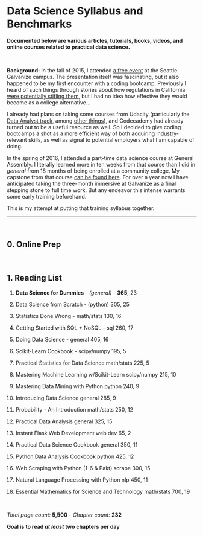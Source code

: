 # Data Science Syllabus and Benchmarks
**Documented below are various articles, tutorials, books, videos, and online courses related to practical data science.**

&nbsp;

**Background:** In the fall of 2015, I attended [a free event](https://www.eventbrite.com/e/crowdfunding-decoded-find-your-early-adopters-and-launch-products-tickets-18339325416?aff=ebapi) at the Seattle Galvanize campus. The presentation itself was fascinating, but it also happened to be my first encounter with a coding bootcamp. Previously I heard of such things through stories about how regulations in California [were potentially stifling them](https://www.techdirt.com/articles/20140130/11104326050/apparently-you-cant-teach-someone-to-code-california-without-license.shtml), but I had no idea how effective they would become as a college alternative...

I already had plans on taking some courses from Udacity (particularly the [Data Analyst track](https://www.udacity.com/course/data-analyst-nanodegree--nd002), among [other things](https://www.udacity.com/course/machine-learning--ud262)), and Codecademy had already turned out to be a useful resource as well. So I decided to give coding bootcamps a shot as a more efficient way of both acquiring industry-relevant skills, as well as signal to potential employers what I am capable of doing.

In the spring of 2016, I attended a part-time data science course at General Assembly. I literally learned more in ten weeks from that course than I did in *general* from 18 months of being enrolled at a community college. My capstone from that course [can be found here](https://github.com/analyticascent/stylext). For over a year now I have anticipated taking the three-month immersive at Galvanize as a final stepping stone to full time work. But any endeavor this intense warrants some early training beforehand.

This is my attempt at putting that training syllabus together.

---

&nbsp;

## 0. Online Prep

&nbsp;

## 1. Reading List

1. **Data Science for Dummies** -	*(general)* - **365**,	23

2. Data Science from Scratch - (python)	305,	25

3. Statistics Done Wrong - math/stats	130,	16

4. Getting Started with SQL + NoSQL -	sql	260,	17

5. Doing Data Science -	general	405,	16

6. Scikit-Learn Cookbook - scipy/numpy	195,	5

7. Practical Statistics for Data Science	math/stats	225,	5

8. Mastering Machine Learning w/Scikit-Learn	scipy/numpy	215,	10

9. Mastering Data Mining with Python	python	240,	9

10. Introducing Data Science	general	285,	9

11. Probability - An Introduction	math/stats	250,	12

12. Practical Data Analysis	general	325,	15

13. Instant Flask Web Development	web dev	65,	2

14. Practical Data Science Cookbook	general	350,	11

15. Python Data Analysis Cookbook	python	425,	12

16. Web Scraping with Python (1-6 & Pakt)	scrape	300,	15

17. Natural Language Processing with Python	nlp	450,	11

18. Essential Mathematics for Science and Technology	math/stats	700,	19

&nbsp;

*Total page count:* **5,500** - *Chapter count:* **232**

**Goal is to read *at least* two chapters per day**
